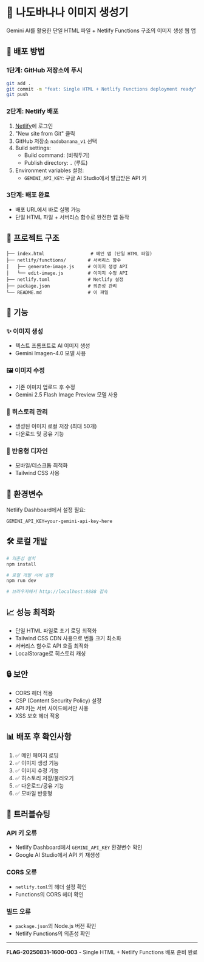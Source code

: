 # 🍌 나도바나나 이미지 생성기

Gemini AI를 활용한 단일 HTML 파일 + Netlify Functions 구조의 이미지 생성 웹 앱

## 🚀 배포 방법

### 1단계: GitHub 저장소에 푸시
```bash
git add .
git commit -m "feat: Single HTML + Netlify Functions deployment ready"
git push
```

### 2단계: Netlify 배포
1. [Netlify](https://netlify.com)에 로그인
2. "New site from Git" 클릭
3. GitHub 저장소 `nadobanana_v1` 선택
4. Build settings:
   - Build command: (비워두기)
   - Publish directory: `.` (루트)
5. Environment variables 설정:
   - `GEMINI_API_KEY`: 구글 AI Studio에서 발급받은 API 키

### 3단계: 배포 완료
- 배포 URL에서 바로 실행 가능
- 단일 HTML 파일 + 서버리스 함수로 완전한 앱 동작

## 📁 프로젝트 구조

```
├── index.html                 # 메인 앱 (단일 HTML 파일)
├── netlify/functions/        # 서버리스 함수
│   ├── generate-image.js     # 이미지 생성 API
│   └── edit-image.js         # 이미지 수정 API
├── netlify.toml              # Netlify 설정
├── package.json              # 의존성 관리
└── README.md                 # 이 파일
```

## 🔧 기능

### ✨ 이미지 생성
- 텍스트 프롬프트로 AI 이미지 생성
- Gemini Imagen-4.0 모델 사용

### 🖼️ 이미지 수정
- 기존 이미지 업로드 후 수정
- Gemini 2.5 Flash Image Preview 모델 사용

### 💾 히스토리 관리
- 생성된 이미지 로컬 저장 (최대 50개)
- 다운로드 및 공유 기능

### 📱 반응형 디자인
- 모바일/데스크톱 최적화
- Tailwind CSS 사용

## 🔑 환경변수

Netlify Dashboard에서 설정 필요:

```
GEMINI_API_KEY=your-gemini-api-key-here
```

## 🛠️ 로컬 개발

```bash
# 의존성 설치
npm install

# 로컬 개발 서버 실행
npm run dev

# 브라우저에서 http://localhost:8888 접속
```

## 📈 성능 최적화

- 단일 HTML 파일로 초기 로딩 최적화
- Tailwind CSS CDN 사용으로 번들 크기 최소화
- 서버리스 함수로 API 호출 최적화
- LocalStorage로 히스토리 캐싱

## 🔒 보안

- CORS 헤더 적용
- CSP (Content Security Policy) 설정
- API 키는 서버 사이드에서만 사용
- XSS 보호 헤더 적용

## 📊 배포 후 확인사항

1. ✅ 메인 페이지 로딩
2. ✅ 이미지 생성 기능
3. ✅ 이미지 수정 기능
4. ✅ 히스토리 저장/불러오기
5. ✅ 다운로드/공유 기능
6. ✅ 모바일 반응형

## 🐛 트러블슈팅

### API 키 오류
- Netlify Dashboard에서 `GEMINI_API_KEY` 환경변수 확인
- Google AI Studio에서 API 키 재생성

### CORS 오류
- `netlify.toml`의 헤더 설정 확인
- Functions의 CORS 헤더 확인

### 빌드 오류
- `package.json`의 Node.js 버전 확인
- Netlify Functions의 의존성 확인

---

**FLAG-20250831-1600-003** - Single HTML + Netlify Functions 배포 준비 완료